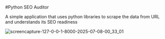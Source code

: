 #Python SEO Auditor

A simple application that uses python libraries to scrape the data from URL and understands its SEO readiness

![screencapture-127-0-0-1-8000-2025-07-08-00_33_01](https://github.com/user-attachments/assets/0dec147d-a92a-4a9d-a20e-4664a904a62b)
